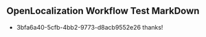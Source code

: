 ## OpenLocalization Workflow Test MarkDown
* 3bfa6a40-5cfb-4bb2-9773-d8acb9552e26 thanks!

<!--HONumber=Jul16_HO2-->


